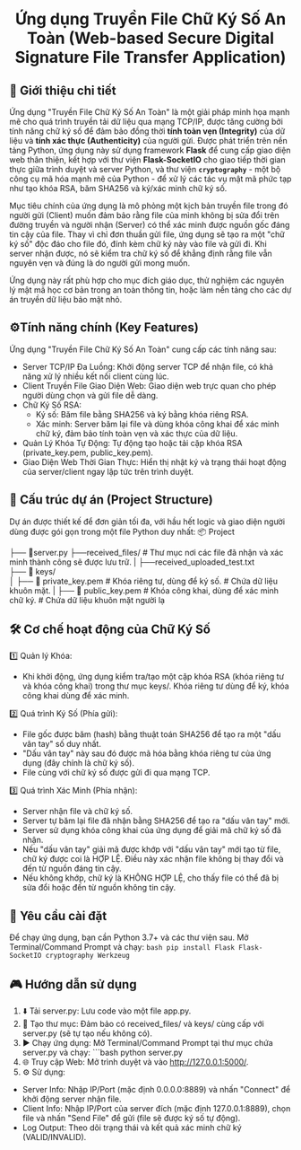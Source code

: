 <h1 align="center">Ứng dụng Truyền File Chữ Ký Số An Toàn (Web-based Secure Digital Signature File Transfer Application) </h1>


##  🌟 Giới thiệu chi tiết 

Ứng dụng "Truyền File Chữ Ký Số An Toàn" là một giải pháp minh họa mạnh mẽ cho quá trình truyền tải dữ liệu qua mạng TCP/IP, được tăng cường bởi tính năng chữ ký số để đảm bảo đồng thời **tính toàn vẹn (Integrity)** của dữ liệu và **tính xác thực (Authenticity)** của người gửi. Được phát triển trên nền tảng Python, ứng dụng này sử dụng framework **Flask** để cung cấp giao diện web thân thiện, kết hợp với thư viện **Flask-SocketIO** cho giao tiếp thời gian thực giữa trình duyệt và server Python, và thư viện **`cryptography`** - một bộ công cụ mã hóa mạnh mẽ của Python - để xử lý các tác vụ mật mã phức tạp như tạo khóa RSA, băm SHA256 và ký/xác minh chữ ký số.

Mục tiêu chính của ứng dụng là mô phỏng một kịch bản truyền file trong đó người gửi (Client) muốn đảm bảo rằng file của mình không bị sửa đổi trên đường truyền và người nhận (Server) có thể xác minh được nguồn gốc đáng tin cậy của file. Thay vì chỉ đơn thuần gửi file, ứng dụng sẽ tạo ra một "chữ ký số" độc đáo cho file đó, đính kèm chữ ký này vào file và gửi đi. Khi server nhận được, nó sẽ kiểm tra chữ ký số để khẳng định rằng file vẫn nguyên vẹn và đúng là do người gửi mong muốn.

Ứng dụng này rất phù hợp cho mục đích giáo dục, thử nghiệm các nguyên lý mật mã học cơ bản trong an toàn thông tin, hoặc làm nền tảng cho các dự án truyền dữ liệu bảo mật nhỏ.


## ⚙️Tính năng chính (Key Features)

Ứng dụng "Truyền File Chữ Ký Số An Toàn" cung cấp các tính năng sau:
- Server TCP/IP Đa Luồng: Khởi động server TCP để nhận file, có khả năng xử lý nhiều kết nối client cùng lúc.
- Client Truyền File Giao Diện Web: Giao diện web trực quan cho phép người dùng chọn và gửi file dễ dàng.
- Chữ Ký Số RSA:
    - Ký số: Băm file bằng SHA256 và ký bằng khóa riêng RSA.
    - Xác minh: Server băm lại file và dùng khóa công khai để xác minh chữ ký, đảm bảo tính toàn vẹn và xác thực của dữ liệu.
- Quản Lý Khóa Tự Động: Tự động tạo hoặc tải cặp khóa RSA (private_key.pem, public_key.pem).
- Giao Diện Web Thời Gian Thực: Hiển thị nhật ký và trạng thái hoạt động của server/client ngay lập tức trên trình duyệt.

##  📂 Cấu trúc dự án (Project Structure)

Dự án được thiết kế để đơn giản tối đa, với hầu hết logic và giao diện người dùng được gói gọn trong một file Python duy nhất:
📦 Project

├── 📂server.py
├──received_files/            # Thư mục nơi các file đã nhận và xác minh thành công sẽ được lưu trữ.
| ├──received_uploaded_test.txt     
├── 📂 keys/  
│    ├── 📂 private_key.pem  # Khóa riêng tư, dùng để ký số.            # Chứa dữ liệu khuôn mặt.
|    ├── 📂 public_key.pem   # Khóa công khai, dùng để xác minh chữ ký.      # Chứa dữ liệu khuôn mặt người lạ

## 🛠️ Cơ chế hoạt động của Chữ Ký Số 

1️⃣ Quản lý Khóa:

- Khi khởi động, ứng dụng kiểm tra/tạo một cặp khóa RSA (khóa riêng tư và khóa công khai) trong thư mục keys/. Khóa riêng tư dùng để ký, khóa công khai dùng để xác minh.

2️⃣ Quá trình Ký Số (Phía gửi):

- File gốc được băm (hash) bằng thuật toán SHA256 để tạo ra một "dấu vân tay" số duy nhất.
- "Dấu vân tay" này sau đó được mã hóa bằng khóa riêng tư của ứng dụng (đây chính là chữ ký số).
- File cùng với chữ ký số được gửi đi qua mạng TCP.

3️⃣ Quá trình Xác Minh (Phía nhận):

- Server nhận file và chữ ký số.
- Server tự băm lại file đã nhận bằng SHA256 để tạo ra "dấu vân tay" mới.
- Server sử dụng khóa công khai của ứng dụng để giải mã chữ ký số đã nhận.
- Nếu "dấu vân tay" giải mã được khớp với "dấu vân tay" mới tạo từ file, chữ ký được coi là HỢP LỆ. Điều này xác nhận file không bị thay đổi và đến từ nguồn đáng tin cậy.
- Nếu không khớp, chữ ký là KHÔNG HỢP LỆ, cho thấy file có thể đã bị sửa đổi hoặc đến từ nguồn không tin cậy.

## 🚀 Yêu cầu cài đặt 

Để chạy ứng dụng, bạn cần Python 3.7+ và các thư viện sau. Mở Terminal/Command Prompt và chạy:
    ```bash
pip install Flask Flask-SocketIO cryptography Werkzeug
    ```

## 🎮 Hướng dẫn sử dụng 

1. ⬇️ Tải server.py: Lưu code vào một file app.py.
2. 📂 Tạo thư mục: Đảm bảo có received_files/ và keys/ cùng cấp với server.py (sẽ tự tạo nếu không có).
3. ▶️ Chạy ứng dụng: Mở Terminal/Command Prompt tại thư mục chứa server.py và chạy:
       ```bash
python server.py  
4. 🌐 Truy cập Web: Mở trình duyệt và vào http://127.0.0.1:5000/. 
5. ⚙️ Sử dụng:
- Server Info: Nhập IP/Port (mặc định 0.0.0.0:8889) và nhấn "Connect" để khởi động server nhận file.
- Client Info: Nhập IP/Port của server đích (mặc định 127.0.0.1:8889), chọn file và nhấn "Send File" để gửi (file sẽ được ký số tự động).
- Log Output: Theo dõi trạng thái và kết quả xác minh chữ ký (VALID/INVALID). 
